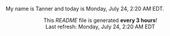 My name is Tanner and today is Monday, July 24, 2:20 AM EDT.

<p align="center">This <i>README</i> file is generated <b>every 3 hours</b>!</br>Last refresh: Monday, July 24, 2:20 AM EDT<br /></p>
